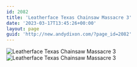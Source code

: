 ```yaml
---
id: 2082
title: 'Leatherface Texas Chainsaw Massacre 3'
date: '2023-03-17T13:45:26+00:00'
layout: page
guid: 'http://new.andydixon.com/?page_id=2082'
---
```


![Leatherface Texas Chainsaw Massacre 3](https://i0.wp.com/assets.g8x2.ldn.idrivee2-23.com/posters/Leatherface%20Texas%20Chainsaw%20Massacre%203%2001.jpg?w=1200&ssl=1 "Leatherface Texas Chainsaw Massacre 3")  
![Leatherface Texas Chainsaw Massacre 3](https://i0.wp.com/assets.g8x2.ldn.idrivee2-23.com/posters/Leatherface%20Texas%20Chainsaw%20Massacre%203%2002.jpg?w=1200&ssl=1 "Leatherface Texas Chainsaw Massacre 3")